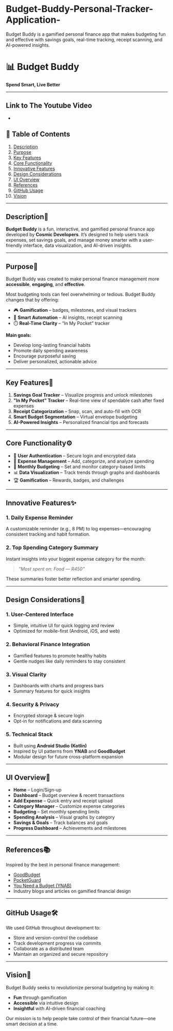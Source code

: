 # Budget-Buddy-Personal-Tracker-Application-
Budget Buddy is a gamified personal finance app that makes budgeting fun and effective with savings goals, real-time tracking, receipt scanning, and AI-powered insights.

# 📊 Budget Buddy  
**Spend Smart, Live Better**

---
## Link to The Youtube Video 
- 

## 📌 Table of Contents

1. [Description](#description)  
2. [Purpose](#purpose)  
3. [Key Features](#key-features)  
4. [Core Functionality](#core-functionality)  
5. [Innovative Features](#innovative-features)  
6. [Design Considerations](#design-considerations)  
7. [UI Overview](#ui-overview)  
8. [References](#references)  
9. [GitHub Usage](#github-usage)  
10. [Vision](#vision)


---

##  Description📝

**Budget Buddy** is a fun, interactive, and gamified personal finance app developed by **Cosmic Developers**. It’s designed to help users track expenses, set savings goals, and manage money smarter with a user-friendly interface, data visualization, and AI-driven insights.

---

##  Purpose🎯

Budget Buddy was created to make personal finance management more **accessible**, **engaging**, and **effective**.

Most budgeting tools can feel overwhelming or tedious. Budget Buddy changes that by offering:

- 🎮 **Gamification** – badges, milestones, and visual trackers  
- 🤖 **Smart Automation** – AI insights, receipt scanning  
- ⏱️ **Real-Time Clarity** – “In My Pocket” tracker  

**Main goals:**

- Develop long-lasting financial habits  
- Promote daily spending awareness  
- Encourage purposeful saving  
- Deliver personalized, actionable advice  

---

##  Key Features🚀

1. **Savings Goal Tracker** – Visualize progress and unlock milestones  
2. **"In My Pocket" Tracker** – Real-time view of spendable cash after fixed expenses  
3. **Receipt Categorization** – Snap, scan, and auto-fill with OCR  
4. **Smart Budget Segmentation** – Virtual envelope budgeting  
5. **AI-Powered Insights** – Personalized financial tips and forecasts  

---

##  Core Functionality⚙️

- 🔐 **User Authentication** – Secure login and encrypted data  
- 💸 **Expense Management** – Add, categorize, and analyze spending  
- 📅 **Monthly Budgeting** – Set and monitor category-based limits  
- 📊 **Data Visualization** – Track trends through graphs and dashboards  
- 🏆 **Gamification** – Rewards, badges, and challenges  

---

##  Innovative Features✨

### 1. **Daily Expense Reminder**  
A customizable reminder (e.g., 8 PM) to log expenses—encouraging consistent tracking and habit formation.

### 2. **Top Spending Category Summary**  
Instant insights into your biggest expense category for the month:
> _"Most spent on: Food — R450"_

These summaries foster better reflection and smarter spending.

---

##  Design Considerations🧠

### 1. **User-Centered Interface**
- Simple, intuitive UI for quick logging and review  
- Optimized for mobile-first (Android, iOS, and web)

### 2. **Behavioral Finance Integration**
- Gamified features to promote healthy habits  
- Gentle nudges like daily reminders to stay consistent

### 3. **Visual Clarity**
- Dashboards with charts and progress bars  
- Summary features for quick insights

### 4. **Security & Privacy**
- Encrypted storage & secure login  
- Opt-in for notifications and data scanning

### 5. **Technical Stack**
- Built using **Android Studio (Kotlin)**  
- Inspired by UI patterns from **YNAB** and **GoodBudget**  
- Modular design for future cross-platform expansion  

---

##  UI Overview📱

- **Home** – Login/Sign-up  
- **Dashboard** – Budget overview & recent transactions  
- **Add Expense** – Quick entry and receipt upload  
- **Category Manager** – Customize expense categories  
- **Budgeting** – Set monthly spending limits  
- **Spending Analysis** – Visual graphs by category  
- **Savings & Goals** – Track balances and goals  
- **Progress Dashboard** – Achievements and milestones  

---

##  References📚

Inspired by the best in personal finance management:

- [GoodBudget](https://goodbudget.com)  
- [PocketGuard](https://pocketguard.com)  
- [You Need a Budget (YNAB)](https://ynab.com)  
- Industry blogs and articles on gamified financial design  

---

##  GitHub Usage🛠

We used GitHub throughout development to:

- Store and version-control the codebase  
- Track development progress via commits  
- Collaborate as a distributed team  
- Maintain an organized and secure repository  

---

##  Vision🌟

Budget Buddy seeks to revolutionize personal budgeting by making it:

- **Fun** through gamification  
- **Accessible** via intuitive design  
- **Insightful** with AI-driven financial coaching  

Our mission is to help people take control of their financial future—one smart decision at a time.

